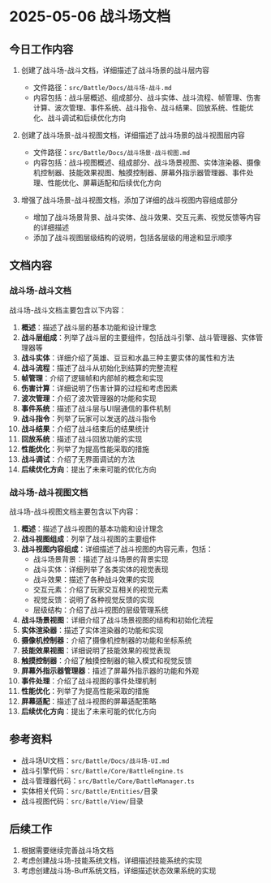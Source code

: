 # 2025-05-06 战斗场文档

## 今日工作内容

1. 创建了战斗场-战斗文档，详细描述了战斗场景的战斗层内容
   - 文件路径：`src/Battle/Docs/战斗场-战斗.md`
   - 内容包括：战斗层概述、组成部分、战斗实体、战斗流程、帧管理、伤害计算、波次管理、事件系统、战斗指令、战斗结果、回放系统、性能优化、战斗调试和后续优化方向

2. 创建了战斗场景-战斗视图文档，详细描述了战斗场景的战斗视图层内容
   - 文件路径：`src/Battle/Docs/战斗场景-战斗视图.md`
   - 内容包括：战斗视图概述、组成部分、战斗场景视图、实体渲染器、摄像机控制器、技能效果视图、触摸控制器、屏幕外指示器管理器、事件处理、性能优化、屏幕适配和后续优化方向

3. 增强了战斗场景-战斗视图文档，添加了详细的战斗视图内容组成部分
   - 增加了战斗场景背景、战斗实体、战斗效果、交互元素、视觉反馈等内容的详细描述
   - 添加了战斗视图层级结构的说明，包括各层级的用途和显示顺序

## 文档内容

### 战斗场-战斗文档

战斗场-战斗文档主要包含以下内容：

1. **概述**：描述了战斗层的基本功能和设计理念
2. **战斗层组成**：列举了战斗层的主要组件，包括战斗引擎、战斗管理器、实体管理器等
3. **战斗实体**：详细介绍了英雄、豆豆和水晶三种主要实体的属性和方法
4. **战斗流程**：描述了战斗从初始化到结算的完整流程
5. **帧管理**：介绍了逻辑帧和内部帧的概念和实现
6. **伤害计算**：详细说明了伤害计算的过程和考虑因素
7. **波次管理**：介绍了波次管理器的功能和实现
8. **事件系统**：描述了战斗层与UI层通信的事件机制
9. **战斗指令**：列举了玩家可以发送的战斗指令
10. **战斗结果**：介绍了战斗结束后的结果统计
11. **回放系统**：描述了战斗回放功能的实现
12. **性能优化**：列举了为提高性能采取的措施
13. **战斗调试**：介绍了无界面调试的方法
14. **后续优化方向**：提出了未来可能的优化方向

### 战斗场-战斗视图文档

战斗场-战斗视图文档主要包含以下内容：

1. **概述**：描述了战斗视图的基本功能和设计理念
2. **战斗视图组成**：列举了战斗视图的主要组件
3. **战斗视图内容组成**：详细描述了战斗视图的内容元素，包括：
   - 战斗场景背景：描述了战斗场景的背景实现
   - 战斗实体：详细列举了各类实体的视觉表现
   - 战斗效果：描述了各种战斗效果的实现
   - 交互元素：介绍了玩家交互相关的视觉元素
   - 视觉反馈：说明了各种视觉反馈的实现
   - 层级结构：介绍了战斗视图的层级管理系统
4. **战斗场景视图**：详细介绍了战斗场景视图的结构和初始化流程
5. **实体渲染器**：描述了实体渲染器的功能和实现
6. **摄像机控制器**：介绍了摄像机控制器的功能和坐标系统
7. **技能效果视图**：详细说明了技能效果的视觉表现
8. **触摸控制器**：介绍了触摸控制器的输入模式和视觉反馈
9. **屏幕外指示器管理器**：描述了屏幕外指示器的功能和外观
10. **事件处理**：介绍了战斗视图的事件处理机制
11. **性能优化**：列举了为提高性能采取的措施
12. **屏幕适配**：描述了战斗视图的屏幕适配策略
13. **后续优化方向**：提出了未来可能的优化方向

## 参考资料

- 战斗场UI文档：`src/Battle/Docs/战斗场-UI.md`
- 战斗引擎代码：`src/Battle/Core/BattleEngine.ts`
- 战斗管理器代码：`src/Battle/Core/BattleManager.ts`
- 实体相关代码：`src/Battle/Entities/`目录
- 战斗视图代码：`src/Battle/View/`目录

## 后续工作

1. 根据需要继续完善战斗场文档
2. 考虑创建战斗场-技能系统文档，详细描述技能系统的实现
3. 考虑创建战斗场-Buff系统文档，详细描述状态效果系统的实现

